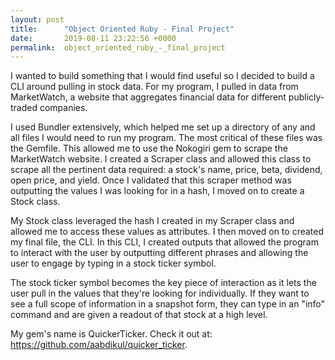 ```yaml
---
layout: post
title:      "Object Oriented Ruby - Final Project"
date:       2019-08-11 23:22:56 +0000
permalink:  object_oriented_ruby_-_final_project
---
```



I wanted to build something that I would find useful so I decided to build a CLI around pulling in stock data. For my program, I pulled in data from MarketWatch, a website that aggregates financial data for different publicly-traded companies. 

I used Bundler extensively, which helped me set up a directory of any and all files I would need to run my program. The most critical of these files was the Gemfile. This allowed me to use the Nokogiri gem to scrape the MarketWatch website. I created a Scraper class and allowed this class to scrape all the pertinent data required: a stock's name, price, beta, dividend, open price, and yield. Once I validated that this scraper method was outputting the values I was looking for in a hash, I moved on to create a Stock class. 

My Stock class leveraged the hash I created in my Scraper class and allowed me to access these values as attributes. I then moved on to created my final file, the CLI. In this CLI, I created outputs that allowed the program to interact with the user by outputting different phrases and allowing the user to engage by typing in a stock ticker symbol. 

The stock ticker symbol becomes the key piece of interaction as it lets the user pull in the values that they're looking for individually. If they want to see a full scope of information in a snapshot form, they can type in an "info" command and are given a readout of that stock at a high level. 

My gem's name is QuickerTicker. Check it out at: https://github.com/aabdikul/quicker_ticker. 
